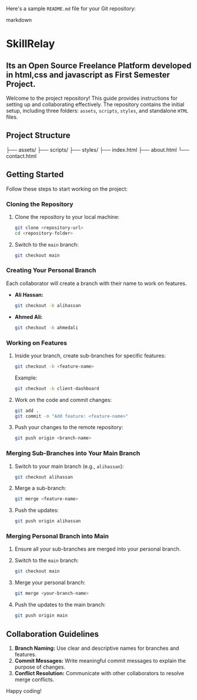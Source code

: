 Here's a sample `README.md` file for your Git repository:

markdown
# SkillRelay
## Its an Open Source Freelance Platform developed in html,css and javascript as First Semester Project.

Welcome to the project repository! This guide provides instructions for setting up and collaborating effectively. The repository contains the initial setup, including three folders: `assets`, `scripts`, `styles`, and standalone `HTML` files.

## Project Structure

├── assets/
├── scripts/
├── styles/
├── index.html
├── about.html
└── contact.html


## Getting Started

Follow these steps to start working on the project:

### Cloning the Repository

1. Clone the repository to your local machine:
   ```bash
   git clone <repository-url>
   cd <repository-folder>
   ```

2. Switch to the `main` branch:
   ```bash
   git checkout main
   ```

### Creating Your Personal Branch

Each collaborator will create a branch with their name to work on features.

- **Ali Hassan:**
  ```bash
  git checkout -b alihassan
  ```

- **Ahmed Ali:**
  ```bash
  git checkout -b ahmedali
  ```

### Working on Features

1. Inside your branch, create sub-branches for specific features:
   ```bash
   git checkout -b <feature-name>
   ```

   Example:
   ```bash
   git checkout -b client-dashboard
   ```

2. Work on the code and commit changes:
   ```bash
   git add .
   git commit -m "Add feature: <feature-name>"
   ```

3. Push your changes to the remote repository:
   ```bash
   git push origin <branch-name>
   ```

### Merging Sub-Branches into Your Main Branch

1. Switch to your main branch (e.g., `alihassan`):
   ```bash
   git checkout alihassan
   ```

2. Merge a sub-branch:
   ```bash
   git merge <feature-name>
   ```

3. Push the updates:
   ```bash
   git push origin alihassan
   ```

### Merging Personal Branch into Main

1. Ensure all your sub-branches are merged into your personal branch.
2. Switch to the `main` branch:
   ```bash
   git checkout main
   ```

3. Merge your personal branch:
   ```bash
   git merge <your-branch-name>
   ```

4. Push the updates to the main branch:
   ```bash
   git push origin main
   ```

## Collaboration Guidelines

1. **Branch Naming:** Use clear and descriptive names for branches and features.
2. **Commit Messages:** Write meaningful commit messages to explain the purpose of changes.
3. **Conflict Resolution:** Communicate with other collaborators to resolve merge conflicts.


Happy coding!

